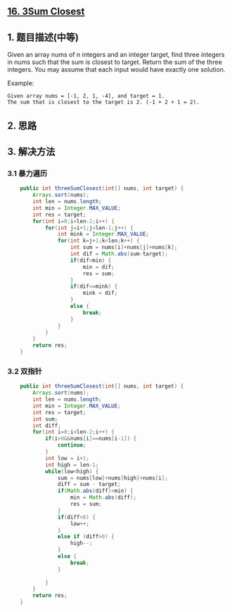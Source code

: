 ## [16. 3Sum Closest](https://leetcode-cn.com/problems/3sum-closest/)

## 1. 题目描述(中等)
Given an array nums of n integers and an integer target, find three integers in nums such that the sum is closest to target. Return the sum of the three integers. You may assume that each input would have exactly one solution.

Example:
```
Given array nums = [-1, 2, 1, -4], and target = 1.
The sum that is closest to the target is 2. (-1 + 2 + 1 = 2).
```

## 2. 思路

## 3. 解决方法

### 3.1 暴力遍历



```java
    public int threeSumClosest(int[] nums, int target) {
        Arrays.sort(nums);
        int len = nums.length;
        int min = Integer.MAX_VALUE;
        int res = target;
        for(int i=0;i<len-2;i++) {
        	for(int j=i+1;j<len-1;j++) {
        		int mink = Integer.MAX_VALUE;
        		for(int k=j+1;k<len;k++) {
        			int sum = nums[i]+nums[j]+nums[k];
        			int dif = Math.abs(sum-target);
        			if(dif<min) {
        				min = dif;
        				res = sum;
        			}
        			if(dif<=mink) {
        				mink = dif;
        			}
        			else {
        				break;
        			}
        		}
        	}
        }
        return res;
    }
```



### 3.2 双指针



```java
    public int threeSumClosest(int[] nums, int target) {
        Arrays.sort(nums);
        int len = nums.length;
        int min = Integer.MAX_VALUE;
        int res = target;
        int sum;
        int diff;
    	for(int i=0;i<len-2;i++) {
    		if(i>0&&nums[i]==nums[i-1]) {
    			continue;
    		}
    		int low = i+1;
    		int high = len-1;
    		while(low<high) {
    			sum = nums[low]+nums[high]+nums[i];
    			diff = sum - target;
    			if(Math.abs(diff)<min) {
    				min = Math.abs(diff);
    				res = sum;
    			}
    			if(diff<0) {
    				low++;
    			}
    			else if (diff>0) {
					high--;
				}
    			else {
    				break;
    			}
    			
    		}
    	}
        return res;
    }
```



